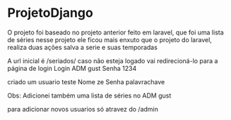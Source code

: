 # ProjetoDjango

O projeto foi baseado no projeto anterior feito em laravel, que foi uma lista de séries
nesse projeto ele ficou mais enxuto que o projeto do laravel, realiza duas ações salva a serie e suas temporadas

A url inicial é /seriados/ caso não esteja logado vai redirecioná-lo para a página de login
Login ADM
gust
Senha
1234

criado um usuario teste
Nome
ze
Senha
palavrachave

Obs: Adicionei também uma lista de séries no ADM gust 

para adicionar novos usuarios só atravez do /admin
